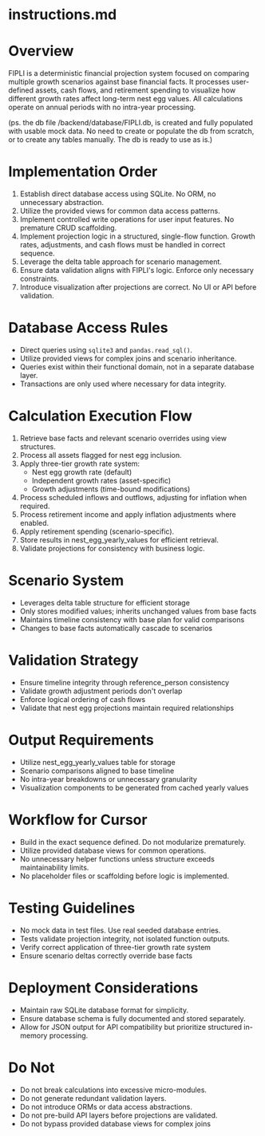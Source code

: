 # instructions.md

# Overview
FIPLI is a deterministic financial projection system focused on comparing multiple growth scenarios against base financial facts. It processes user-defined assets, cash flows, and retirement spending to visualize how different growth rates affect long-term nest egg values. All calculations operate on annual periods with no intra-year processing.

(ps. the db file /backend/database/FIPLI.db, is created and fully populated with usable mock data. No need to create or populate the db from scratch, or to create any tables manually. The db is ready to use as is.)

# Implementation Order
1. Establish direct database access using SQLite. No ORM, no unnecessary abstraction.
2. Utilize the provided views for common data access patterns.
3. Implement controlled write operations for user input features. No premature CRUD scaffolding.
4. Implement projection logic in a structured, single-flow function. Growth rates, adjustments, and cash flows must be handled in correct sequence.
5. Leverage the delta table approach for scenario management.
6. Ensure data validation aligns with FIPLI's logic. Enforce only necessary constraints.
7. Introduce visualization after projections are correct. No UI or API before validation.

# Database Access Rules
- Direct queries using `sqlite3` and `pandas.read_sql()`.
- Utilize provided views for complex joins and scenario inheritance.
- Queries exist within their functional domain, not in a separate database layer.
- Transactions are only used where necessary for data integrity.

# Calculation Execution Flow
1. Retrieve base facts and relevant scenario overrides using view structures.
2. Process all assets flagged for nest egg inclusion.
3. Apply three-tier growth rate system:
   - Nest egg growth rate (default)
   - Independent growth rates (asset-specific)
   - Growth adjustments (time-bound modifications)
4. Process scheduled inflows and outflows, adjusting for inflation when required.
5. Process retirement income and apply inflation adjustments where enabled.
6. Apply retirement spending (scenario-specific).
7. Store results in nest_egg_yearly_values for efficient retrieval.
8. Validate projections for consistency with business logic.

# Scenario System
- Leverages delta table structure for efficient storage
- Only stores modified values; inherits unchanged values from base facts
- Maintains timeline consistency with base plan for valid comparisons
- Changes to base facts automatically cascade to scenarios

# Validation Strategy
- Ensure timeline integrity through reference_person consistency
- Validate growth adjustment periods don't overlap
- Enforce logical ordering of cash flows
- Validate that nest egg projections maintain required relationships

# Output Requirements
- Utilize nest_egg_yearly_values table for storage
- Scenario comparisons aligned to base timeline
- No intra-year breakdowns or unnecessary granularity
- Visualization components to be generated from cached yearly values

# Workflow for Cursor
- Build in the exact sequence defined. Do not modularize prematurely.
- Utilize provided database views for common operations.
- No unnecessary helper functions unless structure exceeds maintainability limits.
- No placeholder files or scaffolding before logic is implemented.

# Testing Guidelines
- No mock data in test files. Use real seeded database entries.
- Tests validate projection integrity, not isolated function outputs.
- Verify correct application of three-tier growth rate system
- Ensure scenario deltas correctly override base facts

# Deployment Considerations
- Maintain raw SQLite database format for simplicity.
- Ensure database schema is fully documented and stored separately.
- Allow for JSON output for API compatibility but prioritize structured in-memory processing.

# Do Not
- Do not break calculations into excessive micro-modules.
- Do not generate redundant validation layers.
- Do not introduce ORMs or data access abstractions.
- Do not pre-build API layers before projections are validated.
- Do not bypass provided database views for complex joins
